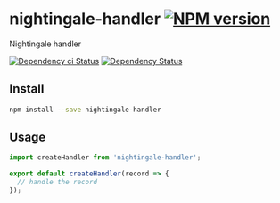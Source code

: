 # nightingale-handler [![NPM version][npm-image]][npm-url]

Nightingale handler

[![Dependency ci Status][dependencyci-image]][dependencyci-url]
[![Dependency Status][daviddm-image]][daviddm-url]

## Install

```sh
npm install --save nightingale-handler
```

## Usage

```js
import createHandler from 'nightingale-handler';

export default createHandler(record => {
  // handle the record
});
```

[npm-image]: https://img.shields.io/npm/v/nightingale-handler.svg?style=flat-square
[npm-url]: https://npmjs.org/package/nightingale-handler
[daviddm-image]: https://david-dm.org/nightingalejs/nightingale-handler.svg?style=flat-square
[daviddm-url]: https://david-dm.org/nightingalejs/nightingale-handler
[dependencyci-image]: https://dependencyci.com/github/nightingalejs/nightingale-handler/badge?style=flat-square
[dependencyci-url]: https://dependencyci.com/github/nightingalejs/nightingale-handler
